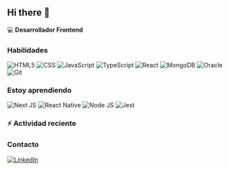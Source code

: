 ## Hi there 👋

:computer: **Desarrollador Frontend**

### Habilidades
![HTML5](https://img.shields.io/badge/HTML5-E34F26?style=for-the-badge&logo=html5&logoColor=white
)
![CSS](https://img.shields.io/badge/CSS3-1572B6?style=for-the-badge&logo=css3&logoColor=white
)
![JavaScript](https://img.shields.io/badge/JavaScript-323330?style=for-the-badge&logo=javascript&logoColor=F7DF1E
)
![TypeScript](https://img.shields.io/badge/TypeScript-007ACC?style=for-the-badge&logo=typescript&logoColor=white
)
![React](https://img.shields.io/badge/React-20232A?style=for-the-badge&logo=react&logoColor=61DAFB)
![MongoDB](https://img.shields.io/badge/MongoDB-4EA94B?style=for-the-badge&logo=mongodb&logoColor=white
)
![Oracle](https://img.shields.io/badge/Oracle-F80000?style=for-the-badge&logo=Oracle&logoColor=white
)
![Git](https://img.shields.io/badge/GIT-E44C30?style=for-the-badge&logo=git&logoColor=white)

### Estoy aprendiendo
![Next JS](https://img.shields.io/badge/next%20js-000000?style=for-the-badge&logo=nextdotjs&logoColor=white)
![React Native](https://img.shields.io/badge/React_Native-20232A?style=for-the-badge&logo=react&logoColor=61DAFB)
![Node JS](https://img.shields.io/badge/Node%20js-339933?style=for-the-badge&logo=nodedotjs&logoColor=white)
![Jest](https://img.shields.io/badge/Jest-C21325?style=for-the-badge&logo=jest&logoColor=white)

### :zap: Actividad reciente
<!--RECENT_ACTIVITY:start-->
<!--RECENT_ACTIVITY:last_update-->

### Contacto

[![LinkedIn](https://img.shields.io/badge/LinkedIn-0077B5?style=for-the-badge&logo=linkedin&logoColor=white
)](https://www.linkedin.com/in/alfonsogonzález)

